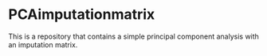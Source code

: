 # PCAimputationmatrix
This is a repository that contains a simple principal component analysis with an imputation matrix.
